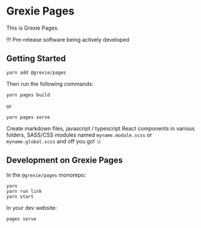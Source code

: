 # Grexie Pages

This is Grexie Pages.

!!! Pre-release software being actively developed

## Getting Started

```
yarn add @grexie/pages
```

Then run the following commands:

```
yarn pages build
```

or

```
yarn pages serve
```

Create markdown files, javascript / typescript React components in various folders, SASS/CSS modules named `myname.module.scss` or `myname.global.scss` and off you go! ☺️

## Development on Grexie Pages

In the `@grexie/pages` monorepo:

```
yarn
yarn run link
yarn start
```

In your dev website:

```
pages serve
```
